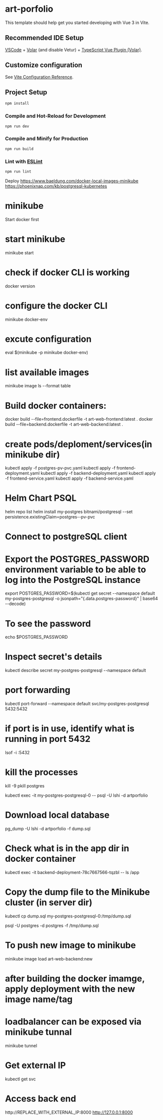 # art-porfolio

This template should help get you started developing with Vue 3 in Vite.

## Recommended IDE Setup

[VSCode](https://code.visualstudio.com/) + [Volar](https://marketplace.visualstudio.com/items?itemName=Vue.volar) (and disable Vetur) + [TypeScript Vue Plugin (Volar)](https://marketplace.visualstudio.com/items?itemName=Vue.vscode-typescript-vue-plugin).

## Customize configuration

See [Vite Configuration Reference](https://vitejs.dev/config/).

## Project Setup

```sh
npm install
```

### Compile and Hot-Reload for Development

```sh
npm run dev
```

### Compile and Minify for Production

```sh
npm run build
```

### Lint with [ESLint](https://eslint.org/)

```sh
npm run lint
```

Deploy
https://www.baeldung.com/docker-local-images-minikube
https://phoenixnap.com/kb/postgresql-kubernetes
# minikube
Start docker first
# start minikube
minikube start
# check if docker CLI is working
docker version
# configure the docker CLI
minikube docker-env
# excute configuration
eval $(minikube -p minikube docker-env)
# list available images
minikube image ls --format table
# Build docker containers:
docker build --file=frontend.dockerfile  -t art-web-frontend:latest .
docker build --file=backend.dockerfile  -t art-web-backend:latest .
# create pods/deploment/services(in minikube dir)
kubectl apply -f postgres-pv-pvc.yaml
kubectl apply -f frontend-deployment.yaml
kubectl apply -f backend-deployment.yaml
kubectl apply -f frontend-service.yaml
kubectl apply -f backend-service.yaml

# Helm Chart PSQL
helm repo list
helm install my-postgres bitnami/postgresql --set persistence.existingClaim=postgres--pv-pvc
# Connect to postgreSQL client
# Export the POSTGRES_PASSWORD environment variable to be able to log into the PostgreSQL instance
export POSTGRES_PASSWORD=$(kubectl get secret --namespace default my-postgres-postgresql -o jsonpath="{.data.postgres-password}" | base64 --decode)
# To see the password
echo $POSTGRES_PASSWORD
# Inspect secret's details
kubectl describe secret my-postgres-postgresql --namespace default
# port forwarding
kubectl port-forward --namespace default svc/my-postgres-postgresql 5432:5432
# if port is in use, identify what is running in port 5432
lsof -i :5432
# kill the processes
kill -9 <pid>
pkill postgres

kubectl exec -it my-postgres-postgresql-0 -- psql -U lshi -d artporfolio

# Download local database
pg_dump -U lshi -d artporfolio -f dump.sql

# Check what is in the app dir in docker container
kubectl exec -it backend-deployment-78c7667566-tqzbl -- ls /app
# Copy the dump file to the Minikube cluster (in server dir)
kubectl cp dump.sql my-postgres-postgresql-0:/tmp/dump.sql

psql -U postgres -d postgres -f /tmp/dump.sql

# To push new image to minikube
 minikube image load art-web-backend:new
# after building the docker imamge, apply deployment with the new image name/tag

# loadbalancer can be exposed via minikube tunnal
minikube tunnel
# Get external IP
kubectl get svc
# Access back end
http://REPLACE_WITH_EXTERNAL_IP:8000
http://127.0.0.1:8000

